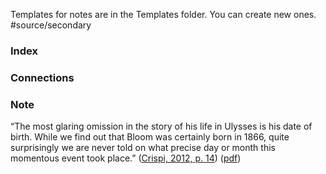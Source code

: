 Templates for notes are in the Templates folder. You can create new ones.
#source/secondary 

### Index

### Connections

### Note

“The most glaring omission in the story of his life in Ulysses is his date of birth. While we find out that Bloom was certainly born in 1866, quite surprisingly we are never told on what precise day or month this momentous event took place.” ([Crispi, 2012, p. 14](zotero://select/library/items/items)) ([pdf](zotero://open-pdf/library/items/items?page=3&annotation=784GR5UC))